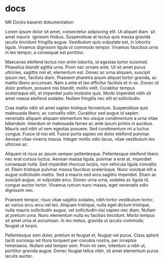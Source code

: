 # docs
MK Docks baseret dokumentation

Lorem ipsum dolor sit amet, consectetur adipiscing elit. Ut aliquet diam  sit amet mauris  ignissim finibus. Suspendisse at lectus quis massa gravida iaculis tincidunt fringilla augue. Vestibulum quis vulputate est, in lobortis ligula. Vivamus dignissim ligula ut commodo tempor. Vivamus faucibus urna in leo tempor, a consequat est porttitor.

Maecenas eleifend lectus non enim lobortis, id egestas tortor euismod. Phasellus blandit agittis urna. Proin nec ornare ante. Ut sit amet purus ultricies, sagittis nisl et, elementum est. Donec ac urna aliquam, suscipit ipsum nec, facilisis diam. Praesent pharetra ipsum aliquet tortor gravida, ac mattis libero accumsan. Nam a ante et leo efficitur facilisis et in ex. Donec id dolor pretium, posuere nisi blandit, mollis velit. Curabitur tempus scelerisque elit, et imperdiet justo molestie quis. Morbi imperdiet nibh sit amet massa eleifend sodales. Nullam fringilla nec elit et sollicitudin.

Cras mattis nibh sit amet sapien tristique fermentum. Suspendisse quis malesuada libero, ac convallis nibh. Curabitur sed augue id sapien venenatis aliquam aliquam elementum leo uisque condimentum a urna vitae bibendum. Interdum et malesuada fames ac ante ipsum primis in aucibus. Mauris sed nibh ut sem egestas posuere. Sed condimentum mi a luctus congue. Fusce id nisi elit. Fusce porta sapien vel dolor eleifend pulvinar. Aenean vitae viverra massa. Integer mollis odio lacus, vitae vestibulum leo ultricies ac.

Aliquam id risus ac ipsum semper pellentesque. Pellentesque eleifend libero nec erat cursus luctus. Aenean massa ligula, pulvinar a erat at, imperdiet consequat nulla. Sed imperdiet rhoncus turpis, non vehicula ligula convallis et. Etiam tristique pulvinar massa faucibus scelerisque. Nunc volutpat elit a augue sollicitudin mattis. Sed a mauris sed arcu sagittis imperdiet. Etiam ac suscipit augue, ut vulputate arcu. Donec urna urna, sodales ac ligula id, congue auctor tortor. Vivamus rutrum nunc massa, eget venenatis odio dignissim nec. 

Praesent tempor, risus vitae sagittis sodales, nibh tortor vestibulum tortor, ac varius arcu arcu vel leo. Aliquam tristique, nulla eget dictum tristique, nulla mauris sollicitudin augue, vel sollicitudin nisi sapien nec diam. Nullam at pretium urna. Nunc elementum nulla eu facilisis tincidunt. Morbi tempus sit amet urna at accumsan. In leo metus, gravida ut iaculis commodo, feugiat ut turpis.

Pellentesque sem dolor, pretium et feugiat et, feugiat vel purus. Class aptent taciti sociosqu ad litora torquent per conubia nostra, per inceptos himenaeos. Nullam sed tempor sem. Proin mi sem, interdum a nibh ut, porttitor gravida augue. Donec feugiat tellus nibh, sit amet elementum purus iaculis auctor.
